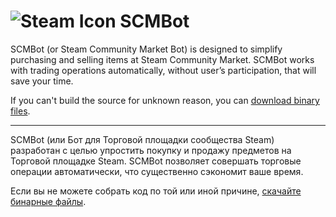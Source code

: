 ﻿![Steam Icon](http://scmbot.ru/img/steam-icon.png) SCMBot
======

SCMBot (or Steam Community Market Bot) is designed to simplify purchasing and selling items at Steam Community Market. SCMBot works with trading operations automatically, without user’s participation, that will save your time.

If you can't build the source for unknown reason, you can [download binary files](https://www.dropbox.com/sh/d2wjui7qyrzva4l/AACtSsn9svBqpH8otDnU5QNja).

***

SCMBot (или Бот для Торговой площадки сообщества Steam) разработан с целью упростить покупку и продажу предметов на Торговой площадке Steam. SCMBot позволяет совершать торговые операции автоматически, что существенно сэкономит ваше время.

Если вы не можете собрать код по той или иной причине, [скачайте бинарные файлы](https://www.dropbox.com/sh/d2wjui7qyrzva4l/AACtSsn9svBqpH8otDnU5QNja).
